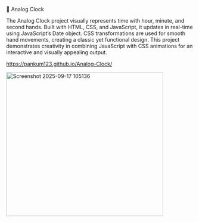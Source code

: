 
📌 Analog Clock

The Analog Clock project visually represents time with hour, minute, and second hands. Built with HTML, CSS, and JavaScript, it updates in real-time using JavaScript’s Date object. CSS transformations are used for smooth hand movements, creating a classic yet functional design. This project demonstrates creativity in combining JavaScript with CSS animations for an interactive and visually appealing output.

https://pankum123.github.io/Analog-Clock/

<img width="421" height="387" alt="Screenshot 2025-09-17 105136" src="https://github.com/user-attachments/assets/48c398dc-7dea-4326-978d-46cd90dd4e60" />
